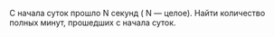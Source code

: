  С начала суток прошло N секунд ( N — целое). Найти количество
 полных минут, прошедших с начала суток.
